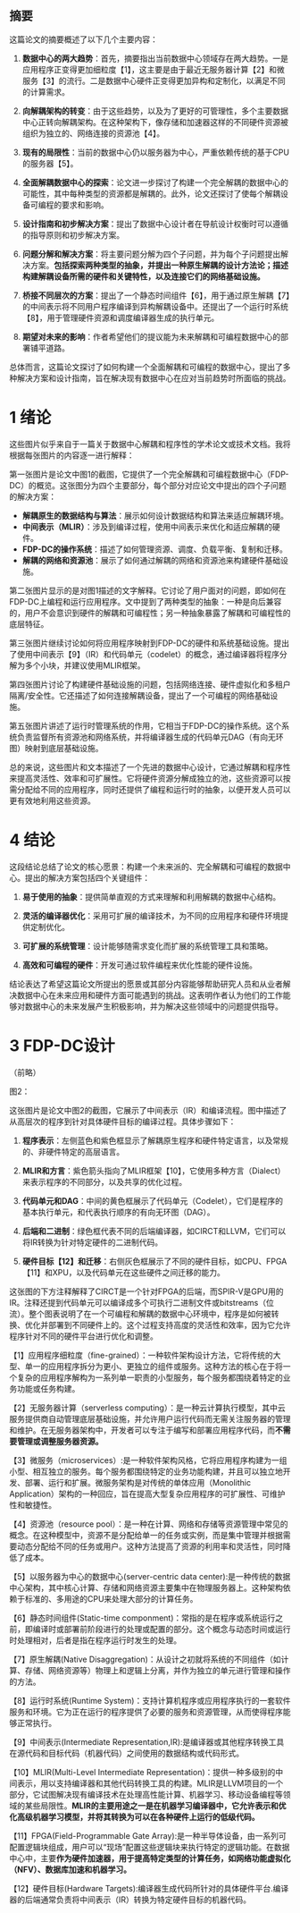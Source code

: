 ## 摘要

这篇论文的摘要概述了以下几个主要内容：

1. **数据中心的两大趋势**：首先，摘要指出当前数据中心领域存在两大趋势。一是应用程序正变得更加细粒度【1】，这主要是由于最近无服务器计算【2】和微服务【3】的流行。二是数据中心硬件正变得更加异构和定制化，以满足不同的计算需求。

2. **向解耦架构的转变**：由于这些趋势，以及为了更好的可管理性，多个主要数据中心正转向解耦架构。在这种架构下，像存储和加速器这样的不同硬件资源被组织为独立的、网络连接的资源池【4】。

3. **现有的局限性**：当前的数据中心仍以服务器为中心，严重依赖传统的基于CPU的服务器【5】。

4. **全面解耦数据中心的探索**：论文进一步探讨了构建一个完全解耦的数据中心的可能性，其中每种类型的资源都是解耦的。此外，论文还探讨了使每个解耦设备可编程的要求和影响。

5. **设计指南和初步解决方案**：提出了数据中心设计者在导航设计权衡时可以遵循的指导原则和初步解决方案。

6. **问题分解和解决方案**：将主要问题分解为四个子问题，并为每个子问题提出解决方案。**包括探索两种类型的抽象，并提出一种原生解耦的设计方法论；描述构建解耦设备所需的硬件和关键特性，以及连接它们的网络基础设施。**

7. **桥接不同层次的方案**：提出了一个静态时间组件【6】，用于通过原生解耦【7】的中间表示将不同用户程序编译到异构解耦设备中。还提出了一个运行时系统【8】，用于管理硬件资源和调度编译器生成的执行单元。

8. **期望对未来的影响**：作者希望他们的提议能为未来解耦和可编程数据中心的部署铺平道路。

总体而言，这篇论文探讨了如何构建一个全面解耦和可编程的数据中心，提出了多种解决方案和设计指南，旨在解决现有数据中心在应对当前趋势时所面临的挑战。


# 1 绪论

这些图片似乎来自于一篇关于数据中心解耦和程序性的学术论文或技术文档。我将根据每张图片的内容逐一进行解释：

第一张图片是论文中图1的截图，它提供了一个完全解耦和可编程数据中心（FDP-DC）的概览。这张图分为四个主要部分，每个部分对应论文中提出的四个子问题的解决方案：

- **解耦原生的数据结构与算法**：展示如何设计数据结构和算法来适应解耦环境。
- **中间表示（MLIR）**：涉及到编译过程，使用中间表示来优化和适应解耦的硬件。
- **FDP-DC的操作系统**：描述了如何管理资源、调度、负载平衡、复制和迁移。
- **解耦的网络和资源池**：展示了如何通过解耦的网络和资源池来构建硬件基础设施。

第二张图片显示的是对图1描述的文字解释。它讨论了用户面对的问题，即如何在FDP-DC上编程和运行应用程序。文中提到了两种类型的抽象：一种是向后兼容的，用户不会意识到硬件的解耦和可编程性；另一种抽象暴露了解耦和可编程性的底层特征。

第三张图片继续讨论如何将应用程序映射到FDP-DC的硬件和系统基础设施。提出了使用中间表示【9】（IR）和代码单元（codelet）的概念，通过编译器将程序分解为多个小块，并建议使用MLIR框架。

第四张图片讨论了构建硬件基础设施的问题，包括网络连接、硬件虚拟化和多租户隔离/安全性。它还描述了如何连接解耦设备，提出了一个可编程的网络基础设施。

第五张图片讲述了运行时管理系统的作用，它相当于FDP-DC的操作系统。这个系统负责监督所有资源池和网络系统，并将编译器生成的代码单元DAG（有向无环图）映射到底层基础设施。

总的来说，这些图片和文本描述了一个先进的数据中心设计，它通过解耦和程序性来提高灵活性、效率和可扩展性。它将硬件资源分解成独立的池，这些资源可以按需分配给不同的应用程序，同时还提供了编程和运行时的抽象，以便开发人员可以更有效地利用这些资源。


# 4 结论

这段结论总结了论文的核心愿景：构建一个未来派的、完全解耦和可编程的数据中心。提出的解决方案包括四个关键组件：

1. **易于使用的抽象**：提供简单直观的方式来理解和利用解耦的数据中心结构。

2. **灵活的编译器优化**：采用可扩展的编译技术，为不同的应用程序和硬件环境提供定制优化。

3. **可扩展的系统管理**：设计能够随需求变化而扩展的系统管理工具和策略。

4. **高效和可编程的硬件**：开发可通过软件编程来优化性能的硬件设施。

结论表达了希望这篇论文所提出的愿景或其部分内容能够帮助研究人员和从业者解决数据中心在未来应用和硬件方面可能遇到的挑战。这表明作者认为他们的工作能够对数据中心的未来发展产生积极影响，并为解决这些领域中的问题提供指导。



# 3 FDP-DC设计

（前略）

图2：

这张图片是论文中图2的截图，它展示了中间表示（IR）和编译流程。图中描述了从高层次的程序到针对具体硬件目标的编译过程。具体步骤如下：

1. **程序表示**：左侧蓝色和紫色框显示了解耦原生程序和硬件特定语言，以及常规的、非硬件特定的高层语言。

2. **MLIR和方言**：紫色箭头指向了MLIR框架【10】，它使用多种方言（Dialect）来表示程序的不同部分，以及共享的优化过程。

3. **代码单元和DAG**：中间的黄色框展示了代码单元（Codelet），它们是程序的基本执行单元，和代表执行顺序的有向无环图（DAG）。

4. **后端和二进制**：绿色框代表不同的后端编译器，如CIRCT和LLVM，它们可以将IR转换为针对特定硬件的二进制代码。

5. **硬件目标【12】和迁移**：右侧灰色框展示了不同的硬件目标，如CPU、FPGA【11】和XPU，以及代码单元在这些硬件之间迁移的能力。

这张图的下方注释解释了CIRCT是一个针对FPGA的后端，而SPIR-V是GPU用的IR。注释还提到代码单元可以编译成多个可执行二进制文件或bitstreams（位流）。整个图表说明了在一个可编程和解耦的数据中心环境中，程序是如何被转换、优化并部署到不同硬件上的。这个过程支持高度的灵活性和效率，因为它允许程序针对不同的硬件平台进行优化和调整。





【1】应用程序细粒度（fine-grained）：一种软件架构设计方法，它将传统的大型、单一的应用程序拆分为更小、更独立的组件或服务。这种方法的核心在于将一个复杂的应用程序解构为一系列单一职责的小型服务，每个服务都围绕着特定的业务功能或任务构建。

【2】无服务器计算（serverless computing）：是一种云计算执行模型，其中云服务提供商自动管理底层基础设施，并允许用户运行代码而无需关注服务器的管理和维护。在无服务器架构中，开发者可以专注于编写和部署应用程序代码，而**不需要管理或调整服务器资源。**

【3】微服务（microservices）:是一种软件架构风格，它将应用程序构建为一组小型、相互独立的服务。每个服务都围绕特定的业务功能构建，并且可以独立地开发、部署、运行和扩展。微服务架构是对传统的单体应用（Monolithic Application）架构的一种回应，旨在提高大型复杂应用程序的可扩展性、可维护性和敏捷性。

【4】资源池（resource pool）：是一种在计算、网络和存储等资源管理中常见的概念。在这种模型中，资源不是分配给单一的任务或实例，而是集中管理并根据需要动态分配给不同的任务或用户。这种方法提高了资源的利用率和灵活性，同时降低了成本。

【5】以服务器为中心的数据中心(server-centric data center):是一种传统的数据中心架构，其中核心计算、存储和网络资源主要集中在物理服务器上。这种架构依赖于标准的、多用途的CPU来处理大部分的计算任务。

【6】静态时间组件(Static-time componment)：常指的是在程序或系统运行之前，即编译时或部署前阶段进行的处理或配置的部分。这个概念与动态时间或运行时处理相对，后者是指在程序运行时发生的处理。

【7】原生解耦(Native Disaggregation)：从设计之初就将系统的不同组件（如计算、存储、网络资源等）物理上和逻辑上分离，并作为独立的单元进行管理和操作的方法。

【8】运行时系统(Runtime System)：支持计算机程序或应用程序执行的一套软件服务和环境。它为正在运行的程序提供了必要的服务和资源管理，从而使得程序能够正常执行。

【9】中间表示(Intermediate Representation,IR):是编译器或其他程序转换工具在源代码和目标代码（机器代码）之间使用的数据结构或代码形式。

【10】MLIR(Multi-Level Intermediate Representation)：提供一种多级别的中间表示，用以支持编译器和其他代码转换工具的构建。MLIR是LLVM项目的一个部分，它试图解决现有编译技术在处理高性能计算、机器学习、移动设备编程等领域的某些局限性。**MLIR的主要用途之一是在机器学习编译器中，它允许表示和优化高级机器学习模型，并将其转换为可以在各种硬件上运行的低级代码。**

【11】FPGA(Field-Programmable Gate Array):是一种半导体设备，由一系列可配置逻辑块组成，用户可以“现场”配置这些逻辑块来执行特定的逻辑功能。在数据中心中，主要**作为硬件加速器，用于提高特定类型的计算任务，如网络功能虚拟化（NFV）、数据库加速和机器学习。**

【12】硬件目标(Hardware Targets):编译器生成代码所针对的具体硬件平台.编译器的后端通常负责将中间表示（IR）转换为特定硬件目标的机器代码。
